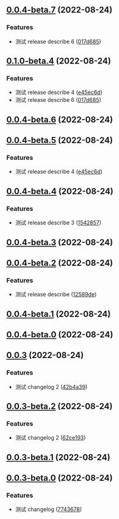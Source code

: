 ## [0.0.4-beta.7](https://github.com/xxldm/tool-client/compare/v0.0.4-beta.6...v0.0.4-beta.7) (2022-08-24)


### Features

* 测试 release describe 6 ([017d685](https://github.com/xxldm/tool-client/commit/017d68590345194a91c52391a6629be247241284))



## [0.1.0-beta.4](https://github.com/xxldm/tool-client/compare/v0.0.4-beta.4...v0.1.0-beta.4) (2022-08-24)


### Features

* 测试 release describe 4 ([e45ec6d](https://github.com/xxldm/tool-client/commit/e45ec6d6d3f288ebf92a35dc86aeb0c1e352aa75))
* 测试 release describe 6 ([017d685](https://github.com/xxldm/tool-client/commit/017d68590345194a91c52391a6629be247241284))

## [0.0.4-beta.6](https://github.com/xxldm/tool-client/compare/v0.0.4-beta.5...v0.0.4-beta.6) (2022-08-24)



## [0.0.4-beta.5](https://github.com/xxldm/tool-client/compare/v0.0.4-beta.4...v0.0.4-beta.5) (2022-08-24)


### Features

* 测试 release describe 4 ([e45ec6d](https://github.com/xxldm/tool-client/commit/e45ec6d6d3f288ebf92a35dc86aeb0c1e352aa75))



<a name="0.0.4-beta.4"></a>
## [0.0.4-beta.4](https://github.com/xxldm/tool-client/compare/v0.0.4-beta.3...v0.0.4-beta.4) (2022-08-24)


### Features

* 测试 release describe 3 ([1542857](https://github.com/xxldm/tool-client/commit/1542857))



<a name="0.0.4-beta.3"></a>
## [0.0.4-beta.3](https://github.com/xxldm/tool-client/compare/v0.0.4-beta.2...v0.0.4-beta.3) (2022-08-24)



<a name="0.0.4-beta.2"></a>
## [0.0.4-beta.2](https://github.com/xxldm/tool-client/compare/v0.0.4-beta.1...v0.0.4-beta.2) (2022-08-24)


### Features

* 测试 release describe ([12589de](https://github.com/xxldm/tool-client/commit/12589de))



<a name="0.0.4-beta.1"></a>
## [0.0.4-beta.1](https://github.com/xxldm/tool-client/compare/v0.0.4-beta.0...v0.0.4-beta.1) (2022-08-24)



<a name="0.0.4-beta.0"></a>
## [0.0.4-beta.0](https://github.com/xxldm/tool-client/compare/v0.0.3...v0.0.4-beta.0) (2022-08-24)



<a name="0.0.3"></a>
## [0.0.3](https://github.com/xxldm/tool-client/compare/v0.0.3-beta.2...v0.0.3) (2022-08-24)


### Features

* 测试 changelog 2 ([42b4a39](https://github.com/xxldm/tool-client/commit/42b4a39))



<a name="0.0.3-beta.2"></a>
## [0.0.3-beta.2](https://github.com/xxldm/tool-client/compare/v0.0.3-beta.1...v0.0.3-beta.2) (2022-08-24)


### Features

* 测试 changelog 2 ([62ce193](https://github.com/xxldm/tool-client/commit/62ce193))



<a name="0.0.3-beta.1"></a>
## [0.0.3-beta.1](https://github.com/xxldm/tool-client/compare/v0.0.3-beta.0...v0.0.3-beta.1) (2022-08-24)



<a name="0.0.3-beta.0"></a>
## [0.0.3-beta.0](https://github.com/xxldm/tool-client/compare/v0.0.2...v0.0.3-beta.0) (2022-08-24)


### Features

* 测试 changelog ([7743678](https://github.com/xxldm/tool-client/commit/7743678))
